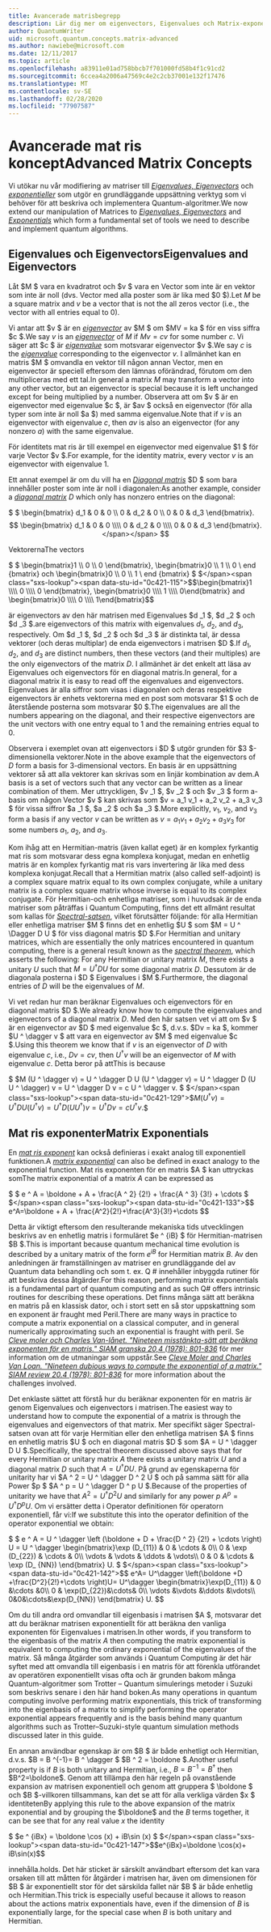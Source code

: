 ```yaml
---
title: Avancerade matrisbegrepp
description: Lär dig mer om eigenvectors, Eigenvalues och Matrix-exponenter, de grundläggande verktyg som används för att beskriva och simulera Quantum-algoritmer.
author: QuantumWriter
uid: microsoft.quantum.concepts.matrix-advanced
ms.author: nawiebe@microsoft.com
ms.date: 12/11/2017
ms.topic: article
ms.openlocfilehash: a83911e01ad758bbcb7f701000fd58b4f1c91cd2
ms.sourcegitcommit: 6ccea4a2006a47569c4e2c2cb37001e132f17476
ms.translationtype: MT
ms.contentlocale: sv-SE
ms.lasthandoff: 02/28/2020
ms.locfileid: "77907587"
---
```

# <a name="advanced-matrix-concepts"></a><span data-ttu-id="0c421-103">Avancerade mat ris koncept</span><span class="sxs-lookup"><span data-stu-id="0c421-103">Advanced Matrix Concepts</span></span> #

<span data-ttu-id="0c421-104">Vi utökar nu vår modifiering av matriser till [*Eigenvalues, Eigenvectors*](https://en.wikipedia.org/wiki/Eigenvalues_and_eigenvectors) och [*exponentieller*](https://en.wikipedia.org/wiki/Matrix_exponential) som utgör en grundläggande uppsättning verktyg som vi behöver för att beskriva och implementera Quantum-algoritmer.</span><span class="sxs-lookup"><span data-stu-id="0c421-104">We now extend our manipulation of Matrices to [*Eigenvalues, Eigenvectors*](https://en.wikipedia.org/wiki/Eigenvalues_and_eigenvectors) and [*Exponentials*](https://en.wikipedia.org/wiki/Matrix_exponential) which form a fundamental set of tools we need to describe and implement quantum algorithms.</span></span>

## <a name="eigenvalues-and-eigenvectors"></a><span data-ttu-id="0c421-105">Eigenvalues och Eigenvectors</span><span class="sxs-lookup"><span data-stu-id="0c421-105">Eigenvalues and Eigenvectors</span></span> ##

<span data-ttu-id="0c421-106">Låt $M $ vara en kvadratrot och $v $ vara en Vector som inte är en vektor som inte är noll (dvs. Vector med alla poster som är lika med $0 $).</span><span class="sxs-lookup"><span data-stu-id="0c421-106">Let $M$ be a square matrix and $v$ be a vector that is not the all zeros vector (i.e., the vector with all entries equal to $0$).</span></span>

<span data-ttu-id="0c421-107">Vi antar att $v $ är en [*eigenvector*](https://en.wikipedia.org/wiki/Eigenvalues_and_eigenvectors) av $M $ om $MV = ka $ för en viss siffra $c $.</span><span class="sxs-lookup"><span data-stu-id="0c421-107">We say $v$ is an [*eigenvector*](https://en.wikipedia.org/wiki/Eigenvalues_and_eigenvectors) of  $M$ if $Mv = cv$ for some number $c$.</span></span> <span data-ttu-id="0c421-108">Vi säger att $c $ är [*eigenvalue*](https://en.wikipedia.org/wiki/Eigenvalues_and_eigenvectors) som motsvarar eigenvector $v $.</span><span class="sxs-lookup"><span data-stu-id="0c421-108">We say $c$ is the [*eigenvalue*](https://en.wikipedia.org/wiki/Eigenvalues_and_eigenvectors) corresponding to the eigenvector $v$.</span></span> <span data-ttu-id="0c421-109">I allmänhet kan en matris $M $ omvandla en vektor till någon annan Vector, men en eigenvector är speciell eftersom den lämnas oförändrad, förutom om den multipliceras med ett tal.</span><span class="sxs-lookup"><span data-stu-id="0c421-109">In general a matrix $M$ may transform a vector into any other vector, but an eigenvector is special because it is left unchanged except for being multiplied by a number.</span></span> <span data-ttu-id="0c421-110">Observera att om $v $ är en eigenvector med eigenvalue $c $, är $av $ också en eigenvector (för alla typer som inte är noll $a $) med samma eigenvalue.</span><span class="sxs-lookup"><span data-stu-id="0c421-110">Note that if $v$ is an eigenvector with eigenvalue $c$, then $av$ is also an eigenvector (for any nonzero $a$) with the same eigenvalue.</span></span>

<span data-ttu-id="0c421-111">För identitets mat ris är till exempel en eigenvector med eigenvalue $1 $ för varje Vector $v $.</span><span class="sxs-lookup"><span data-stu-id="0c421-111">For example, for the identity matrix, every vector $v$ is an eigenvector with eigenvalue $1$.</span></span>

<span data-ttu-id="0c421-112">Ett annat exempel är om du vill ha en [*Diagonal matris*](https://en.wikipedia.org/wiki/Diagonal_matrix) $D $ som bara innehåller poster som inte är noll i diagonalen:</span><span class="sxs-lookup"><span data-stu-id="0c421-112">As another example, consider a [*diagonal matrix*](https://en.wikipedia.org/wiki/Diagonal_matrix) $D$ which only has nonzero entries on the diagonal:</span></span>

<span data-ttu-id="0c421-113">$ $ \begin{bmatrix} d_1 & 0 & 0 \\\\ 0 & d_2 & 0 \\\\ 0 & 0 & d_3 \end{bmatrix}.</span><span class="sxs-lookup"><span data-stu-id="0c421-113">$$ \begin{bmatrix} d_1 & 0 & 0 \\\\ 0 & d_2 & 0 \\\\ 0 & 0 & d_3 \end{bmatrix}.</span></span>
$$

<span data-ttu-id="0c421-114">Vektorerna</span><span class="sxs-lookup"><span data-stu-id="0c421-114">The vectors</span></span>

<span data-ttu-id="0c421-115">$ $ \begin{bmatrix}1 \\\\ 0 \\\\ 0 \end{bmatrix}, \begin{bmatrix}0 \\\\ 1 \\\\ 0 \ end {bmatrix} och \begin{bmatrix}0 \\\\ 0 \\\\ 1 \ end {bmatrix} $ $</span><span class="sxs-lookup"><span data-stu-id="0c421-115">$$\begin{bmatrix}1 \\\\ 0 \\\\ 0 \end{bmatrix}, \begin{bmatrix}0 \\\\ 1 \\\\ 0\end{bmatrix} and \begin{bmatrix}0 \\\\ 0 \\\\ 1\end{bmatrix}$$</span></span>

<span data-ttu-id="0c421-116">är eigenvectors av den här matrisen med Eigenvalues $d _1 $, $d _2 $ och $d _3 $.</span><span class="sxs-lookup"><span data-stu-id="0c421-116">are eigenvectors of this matrix with eigenvalues  $d_1$, $d_2$, and $d_3$, respectively.</span></span> <span data-ttu-id="0c421-117">Om $d _1 $, $d _2 $ och $d _3 $ är distinkta tal, är dessa vektorer (och deras multiplar) de enda eigenvectors i matrisen $D $.</span><span class="sxs-lookup"><span data-stu-id="0c421-117">If $d_1$, $d_2$, and $d_3$ are distinct numbers, then these vectors (and their multiples) are the only eigenvectors of the matrix $D$.</span></span> <span data-ttu-id="0c421-118">I allmänhet är det enkelt att läsa av Eigenvalues och eigenvectors för en diagonal matris.</span><span class="sxs-lookup"><span data-stu-id="0c421-118">In general, for a diagonal matrix it is easy to read off the eigenvalues and eigenvectors.</span></span> <span data-ttu-id="0c421-119">Eigenvalues är alla siffror som visas i diagonalen och deras respektive eigenvectors är enhets vektorerna med en post som motsvarar $1 $ och de återstående posterna som motsvarar $0 $.</span><span class="sxs-lookup"><span data-stu-id="0c421-119">The eigenvalues are all the numbers appearing on the diagonal, and their respective eigenvectors are the unit vectors with one entry equal to $1$ and the remaining entries equal to $0$.</span></span>

<span data-ttu-id="0c421-120">Observera i exemplet ovan att eigenvectors i $D $ utgör grunden för $3 $-dimensionella vektorer.</span><span class="sxs-lookup"><span data-stu-id="0c421-120">Note in the above example that the eigenvectors of $D$ form a basis for $3$-dimensional vectors.</span></span> <span data-ttu-id="0c421-121">En basis är en uppsättning vektorer så att alla vektorer kan skrivas som en linjär kombination av dem.</span><span class="sxs-lookup"><span data-stu-id="0c421-121">A basis is a set of vectors such that any vector can be written as a linear combination of them.</span></span> <span data-ttu-id="0c421-122">Mer uttryckligen, $v _1 $, $v _2 $ och $v _3 $ form a-basis om någon Vector $v $ kan skrivas som $v = a_1 v_1 + a_2 v_2 + a_3 v_3 $ för vissa siffror $a _1 $, $a _2 $ och $a _3 $.</span><span class="sxs-lookup"><span data-stu-id="0c421-122">More explicitly, $v_1$, $v_2$, and $v_3$ form a basis if any vector $v$ can be written as $v=a_1 v_1 + a_2 v_2 + a_3 v_3$ for some numbers $a_1$, $a_2$, and $a_3$.</span></span>

<span data-ttu-id="0c421-123">Kom ihåg att en Hermitian-matris (även kallat eget) är en komplex fyrkantig mat ris som motsvarar dess egna komplexa konjugat, medan en enhetlig matris är en komplex fyrkantig mat ris vars invertering är lika med dess komplexa konjugat.</span><span class="sxs-lookup"><span data-stu-id="0c421-123">Recall that a Hermitian matrix (also called self-adjoint) is a complex square matrix equal to its own complex conjugate, while a unitary matrix is a complex square matrix whose inverse is equal to its complex conjugate.</span></span>
<span data-ttu-id="0c421-124">För Hermitian-och enhetliga matriser, som i huvudsak är de enda matriser som påträffas i Quantum Computing, finns det ett allmänt resultat som kallas för [*Spectral-satsen*](https://en.wikipedia.org/wiki/Spectral_theorem), vilket förutsätter följande: för alla Hermitian eller enhetliga matriser $M $ finns det en enhetlig $U $ som $M = U ^ \Dagger D U $ för viss diagonal matris $D $.</span><span class="sxs-lookup"><span data-stu-id="0c421-124">For Hermitian and unitary matrices, which are essentially the only matrices encountered in quantum computing, there is a general result known as the [*spectral theorem*](https://en.wikipedia.org/wiki/Spectral_theorem), which asserts the following: For any Hermitian or unitary matrix $M$, there exists a unitary $U$ such that $M=U^\dagger D U$ for some diagonal matrix $D$.</span></span> <span data-ttu-id="0c421-125">Dessutom är de diagonala posterna i $D $ Eigenvalues i $M $.</span><span class="sxs-lookup"><span data-stu-id="0c421-125">Furthermore, the diagonal entries of $D$ will be the eigenvalues of $M$.</span></span>

<span data-ttu-id="0c421-126">Vi vet redan hur man beräknar Eigenvalues och eigenvectors för en diagonal matris $D $.</span><span class="sxs-lookup"><span data-stu-id="0c421-126">We already know how to compute the eigenvalues and eigenvectors of a diagonal matrix $D$.</span></span> <span data-ttu-id="0c421-127">Med den här satsen vet vi att om $v $ är en eigenvector av $D $ med eigenvalue $c $, d.v.s. $Dv = ka $, kommer $U ^ \dagger v $ att vara en eigenvector av $M $ med eigenvalue $c $.</span><span class="sxs-lookup"><span data-stu-id="0c421-127">Using this theorem we know that if $v$ is an eigenvector of $D$ with eigenvalue $c$, i.e., $Dv = cv$, then $U^\dagger v$ will be an eigenvector of $M$ with eigenvalue $c$.</span></span> <span data-ttu-id="0c421-128">Detta beror på att</span><span class="sxs-lookup"><span data-stu-id="0c421-128">This is because</span></span>

<span data-ttu-id="0c421-129">$ $M (U ^ \dagger v) = U ^ \dagger D U (U ^ \dagger v) = U ^ \dagger D (U U ^ \dagger) v = U ^ \dagger D v = c U ^ \dagger v. $ $</span><span class="sxs-lookup"><span data-stu-id="0c421-129">$$M(U^\dagger v) = U^\dagger D U  (U^\dagger v) =U^\dagger D (U  U^\dagger) v = U^\dagger D v = c U^\dagger v.$$</span></span>

## <a name="matrix-exponentials"></a><span data-ttu-id="0c421-130">Mat ris exponenter</span><span class="sxs-lookup"><span data-stu-id="0c421-130">Matrix Exponentials</span></span>
<span data-ttu-id="0c421-131">En [*mat ris exponent*](https://en.wikipedia.org/wiki/Matrix_exponential) kan också definieras i exakt analog till exponentiell funktionen.</span><span class="sxs-lookup"><span data-stu-id="0c421-131">A [*matrix exponential*](https://en.wikipedia.org/wiki/Matrix_exponential) can also be defined in exact analogy to the exponential function.</span></span>  <span data-ttu-id="0c421-132">Mat ris exponenten för en matris $A $ kan uttryckas som</span><span class="sxs-lookup"><span data-stu-id="0c421-132">The matrix exponential of a matrix $A$ can be expressed as</span></span>

<span data-ttu-id="0c421-133">$ $ e ^ A = \boldone + A + \frac{A ^ 2} {2!} + \frac{A ^ 3} {3!} + \cdots $ $</span><span class="sxs-lookup"><span data-stu-id="0c421-133">$$ e^A=\boldone + A + \frac{A^2}{2!}+\frac{A^3}{3!}+\cdots $$</span></span>

<span data-ttu-id="0c421-134">Detta är viktigt eftersom den resulterande mekaniska tids utvecklingen beskrivs av en enhetlig matris i formuläret $e ^ {iB} $ för Hermitian-matrisen $B $.</span><span class="sxs-lookup"><span data-stu-id="0c421-134">This is important because quantum mechanical time evolution is described by a unitary matrix of the form $e^{iB}$ for Hermitian matrix $B$.</span></span>  <span data-ttu-id="0c421-135">Av den anledningen är framställningen av matriser en grundläggande del av Quantum data behandling och som t. ex. Q # innehåller inbyggda rutiner för att beskriva dessa åtgärder.</span><span class="sxs-lookup"><span data-stu-id="0c421-135">For this reason, performing matrix exponentials is a fundamental part of quantum computing and as such Q# offers intrinsic routines for describing these operations.</span></span>
<span data-ttu-id="0c421-136">Det finns många sätt att beräkna en matris på en klassisk dator, och i stort sett en så stor uppskattning som en exponent är fraught med Peril.</span><span class="sxs-lookup"><span data-stu-id="0c421-136">There are many ways in practice to compute a matrix exponential on a classical computer, and in general numerically approximating such an exponential is fraught with peril.</span></span>  <span data-ttu-id="0c421-137">Se [*Cleve moler och Charles Van-lånet. "Nineteen misstänkta-sätt att beräkna exponenten för en matris." SIAM granska 20,4 (1978): 801-836*](https://doi.org/10.1137/S00361445024180) för mer information om de utmaningar som uppstår.</span><span class="sxs-lookup"><span data-stu-id="0c421-137">See [*Cleve Moler and Charles Van Loan. "Nineteen dubious ways to compute the exponential of a matrix." SIAM review 20.4 (1978): 801-836*](https://doi.org/10.1137/S00361445024180) for more information about the challenges involved.</span></span>

<span data-ttu-id="0c421-138">Det enklaste sättet att förstå hur du beräknar exponenten för en matris är genom Eigenvalues och eigenvectors i matrisen.</span><span class="sxs-lookup"><span data-stu-id="0c421-138">The easiest way to understand how to compute the exponential of a matrix is through the eigenvalues and eigenvectors of that matrix.</span></span>  <span data-ttu-id="0c421-139">Mer specifikt säger Spectral-satsen ovan att för varje Hermitian eller den enhetliga matrisen $A $ finns en enhetlig matris $U $ och en diagonal matris $D $ som $A = U ^ \dagger D U $.</span><span class="sxs-lookup"><span data-stu-id="0c421-139">Specifically, the spectral theorem discussed above says that for every Hermitian or unitary matrix $A$ there exists a unitary matrix $U$ and a diagonal matrix $D$ such that $A=U^\dagger D U$.</span></span>  <span data-ttu-id="0c421-140">På grund av egenskaperna för unitarity har vi $A ^ 2 = U ^ \dagger D ^ 2 U $ och på samma sätt för alla Power $p $ $A ^ p = U ^ \dagger D ^ p U $.</span><span class="sxs-lookup"><span data-stu-id="0c421-140">Because of the properties of unitarity we have that $A^2 = U^\dagger D^2 U$ and similarly for any power $p$ $A^p = U^\dagger D^p U$.</span></span>  <span data-ttu-id="0c421-141">Om vi ersätter detta i Operator definitionen för operatorn exponentiell, får vi:</span><span class="sxs-lookup"><span data-stu-id="0c421-141">If we substitute this into the operator definition of the operator exponential we obtain:</span></span>

<span data-ttu-id="0c421-142">$ $ e ^ A = U ^ \dagger \left (\boldone + D + \frac{D ^ 2} {2!} + \cdots \right) U = U ^ \dagger \begin{bmatrix}\exp (D_{11}) & 0 & \cdots & 0\\\\ 0 & \exp (D_{22}) & \cdots & 0\\\\ \vdots & \vdots & \ddots & \vdots\\\\ 0 & 0 & \cdots & \exp (D_ {NN}) \end{bmatrix} U. $ $</span><span class="sxs-lookup"><span data-stu-id="0c421-142">$$ e^A= U^\dagger \left(\boldone +D +\frac{D^2}{2!}+\cdots \right)U= U^\dagger \begin{bmatrix}\exp(D_{11}) & 0 &\cdots &0\\\\ 0 & \exp(D_{22})&\cdots& 0\\\\ \vdots &\vdots &\ddots &\vdots\\\\ 0&0&\cdots&\exp(D_{NN}) \end{bmatrix} U. $$</span></span>

<span data-ttu-id="0c421-143">Om du till andra ord omvandlar till eigenbasis i matrisen $A $, motsvarar det att du beräknar matrisen exponentiellt för att beräkna den vanliga exponenten för Eigenvalues i matrisen.</span><span class="sxs-lookup"><span data-stu-id="0c421-143">In other words, if you transform to the eigenbasis of the matrix $A$ then computing the matrix exponential is equivalent to computing the ordinary exponential of the eigenvalues of the matrix.</span></span>  <span data-ttu-id="0c421-144">Så många åtgärder som används i Quantum Computing är det här syftet med att omvandla till eigenbasis i en matris för att förenkla utförandet av operatören exponentiellt visas ofta och är grunden bakom många Quantum-algoritmer som Trotter – Quantum simulerings metoder i Suzuki som beskrivs senare i den här hand boken.</span><span class="sxs-lookup"><span data-stu-id="0c421-144">As many operations in quantum computing involve performing matrix exponentials, this trick of transforming into the eigenbasis of a matrix to simplify performing the operator exponential appears frequently and is the basis behind many quantum algorithms such as Trotter–Suzuki-style quantum simulation methods discussed later in this guide.</span></span>

<span data-ttu-id="0c421-145">En annan användbar egenskap är om $B $ är både enhetligt och Hermitian, d.v.s. $B = B ^{-1}= B ^ \dagger $ $B ^ 2 = \boldone $.</span><span class="sxs-lookup"><span data-stu-id="0c421-145">Another useful property is if $B$ is both unitary and Hermitian, i.e., $B=B^{-1}=B^\dagger$ then $B^2=\boldone$.</span></span> <span data-ttu-id="0c421-146">Genom att tillämpa den här regeln på ovanstående expansion av matrisen exponentiell och genom att gruppera $ \boldone $ och $B $-villkoren tillsammans, kan det se att för alla verkliga värden $x $ identiteten</span><span class="sxs-lookup"><span data-stu-id="0c421-146">By applying this rule to the above expansion of the matrix exponential and by grouping the $\boldone$ and the $B$ terms together, it can be see that for any real value $x$ the identity</span></span>

<span data-ttu-id="0c421-147">$ $e ^ {iBx} = \boldone \cos (x) + iB\sin (x) $ $</span><span class="sxs-lookup"><span data-stu-id="0c421-147">$$e^{iBx}=\boldone \cos(x)+ iB\sin(x)$$</span></span>


<span data-ttu-id="0c421-148">innehålla.</span><span class="sxs-lookup"><span data-stu-id="0c421-148">holds.</span></span> <span data-ttu-id="0c421-149">Det här sticket är särskilt användbart eftersom det kan vara orsaken till att måtten för åtgärder i matrisen har, även om dimensionen för $B $ är exponentiellt stor för det särskilda fallet när $B $ är både enhetlig och Hermitian.</span><span class="sxs-lookup"><span data-stu-id="0c421-149">This trick is especially useful because it allows to reason about the actions matrix exponentials have, even if the dimension of $B$ is exponentially large, for the special case when $B$ is both unitary and Hermitian.</span></span>
